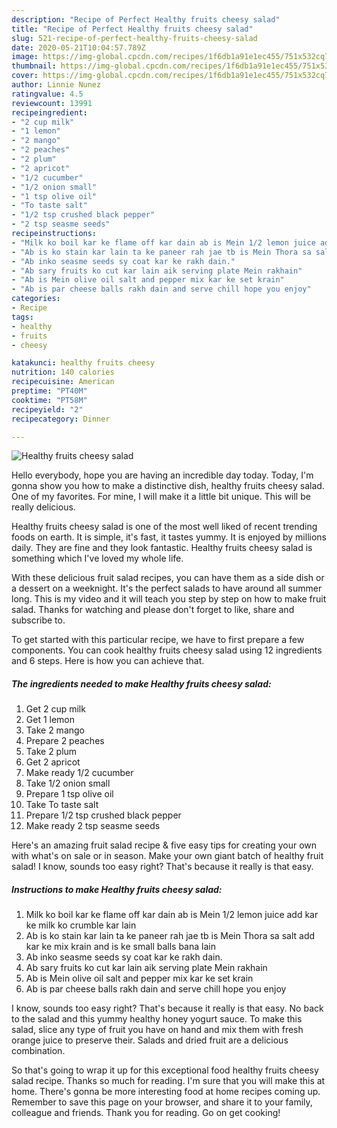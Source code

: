 ```yaml
---
description: "Recipe of Perfect Healthy fruits cheesy salad"
title: "Recipe of Perfect Healthy fruits cheesy salad"
slug: 521-recipe-of-perfect-healthy-fruits-cheesy-salad
date: 2020-05-21T10:04:57.789Z
image: https://img-global.cpcdn.com/recipes/1f6db1a91e1ec455/751x532cq70/healthy-fruits-cheesy-salad-recipe-main-photo.jpg
thumbnail: https://img-global.cpcdn.com/recipes/1f6db1a91e1ec455/751x532cq70/healthy-fruits-cheesy-salad-recipe-main-photo.jpg
cover: https://img-global.cpcdn.com/recipes/1f6db1a91e1ec455/751x532cq70/healthy-fruits-cheesy-salad-recipe-main-photo.jpg
author: Linnie Nunez
ratingvalue: 4.5
reviewcount: 13991
recipeingredient:
- "2 cup milk"
- "1 lemon"
- "2 mango"
- "2 peaches"
- "2 plum"
- "2 apricot"
- "1/2 cucumber"
- "1/2 onion small"
- "1 tsp olive oil"
- "To taste salt"
- "1/2 tsp crushed black pepper"
- "2 tsp seasme seeds"
recipeinstructions:
- "Milk ko boil kar ke flame off kar dain ab is Mein 1/2 lemon juice add kar ke milk ko crumble kar lain"
- "Ab is ko stain kar lain ta ke paneer rah jae tb is Mein Thora sa salt add kar ke mix krain and is ke small balls bana lain"
- "Ab inko seasme seeds sy coat kar ke rakh dain."
- "Ab sary fruits ko cut kar lain aik serving plate Mein rakhain"
- "Ab is Mein olive oil salt and pepper mix kar ke set krain"
- "Ab is par cheese balls rakh dain and serve chill hope you enjoy"
categories:
- Recipe
tags:
- healthy
- fruits
- cheesy

katakunci: healthy fruits cheesy 
nutrition: 140 calories
recipecuisine: American
preptime: "PT40M"
cooktime: "PT58M"
recipeyield: "2"
recipecategory: Dinner

---
```



![Healthy fruits cheesy salad](https://img-global.cpcdn.com/recipes/1f6db1a91e1ec455/751x532cq70/healthy-fruits-cheesy-salad-recipe-main-photo.jpg)

Hello everybody, hope you are having an incredible day today. Today, I'm gonna show you how to make a distinctive dish, healthy fruits cheesy salad. One of my favorites. For mine, I will make it a little bit unique. This will be really delicious.

Healthy fruits cheesy salad is one of the most well liked of recent trending foods on earth. It is simple, it's fast, it tastes yummy. It is enjoyed by millions daily. They are fine and they look fantastic. Healthy fruits cheesy salad is something which I've loved my whole life.

With these delicious fruit salad recipes, you can have them as a side dish or a dessert on a weeknight. It&#39;s the perfect salads to have around all summer long. This is my video and it will teach you step by step on how to make fruit salad. Thanks for watching and please don&#39;t forget to like, share and subscribe to.


To get started with this particular recipe, we have to first prepare a few components. You can cook healthy fruits cheesy salad using 12 ingredients and 6 steps. Here is how you can achieve that.

<!--inarticleads1-->

##### The ingredients needed to make Healthy fruits cheesy salad:

1. Get 2 cup milk
1. Get 1 lemon
1. Take 2 mango
1. Prepare 2 peaches
1. Take 2 plum
1. Get 2 apricot
1. Make ready 1/2 cucumber
1. Take 1/2 onion small
1. Prepare 1 tsp olive oil
1. Take To taste salt
1. Prepare 1/2 tsp crushed black pepper
1. Make ready 2 tsp seasme seeds


Here&#39;s an amazing fruit salad recipe &amp; five easy tips for creating your own with what&#39;s on sale or in season. Make your own giant batch of healthy fruit salad! I know, sounds too easy right? That&#39;s because it really is that easy. 

<!--inarticleads2-->

##### Instructions to make Healthy fruits cheesy salad:

1. Milk ko boil kar ke flame off kar dain ab is Mein 1/2 lemon juice add kar ke milk ko crumble kar lain
1. Ab is ko stain kar lain ta ke paneer rah jae tb is Mein Thora sa salt add kar ke mix krain and is ke small balls bana lain
1. Ab inko seasme seeds sy coat kar ke rakh dain.
1. Ab sary fruits ko cut kar lain aik serving plate Mein rakhain
1. Ab is Mein olive oil salt and pepper mix kar ke set krain
1. Ab is par cheese balls rakh dain and serve chill hope you enjoy


I know, sounds too easy right? That&#39;s because it really is that easy. No back to the salad and this yummy healthy honey yogurt sauce. To make this salad, slice any type of fruit you have on hand and mix them with fresh orange juice to preserve their. Salads and dried fruit are a delicious combination. 

So that's going to wrap it up for this exceptional food healthy fruits cheesy salad recipe. Thanks so much for reading. I'm sure that you will make this at home. There's gonna be more interesting food at home recipes coming up. Remember to save this page on your browser, and share it to your family, colleague and friends. Thank you for reading. Go on get cooking!
